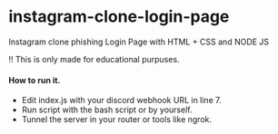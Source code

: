 # instagram-clone-login-page
Instagram clone phishing Login Page with HTML + CSS and NODE JS

!! This is only made for educational purpuses.

#### How to run it.
- Edit index.js with your discord webhook URL in line 7.
- Run script with the bash script or by yourself.
- Tunnel the server in your router or tools like ngrok.
